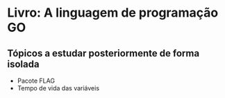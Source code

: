 # Livro: A linguagem de programação GO

## Tópicos a estudar posteriormente de forma isolada
  * Pacote FLAG
  * Tempo de vida das variáveis
